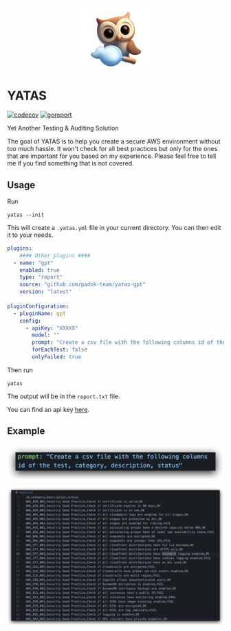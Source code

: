 <p align="center">
<img src="docs/auditory.png" alt="yatas-logo" width="30%">
<p align="center">

# YATAS
[![codecov](https://codecov.io/gh/padok-team/yatas-gpt/branch/main/graph/badge.svg?token=OFGny8Za4x)](https://codecov.io/gh/padok-team/YATAS) [![goreport](https://goreportcard.com/badge/github.com/padok-team/yatas-gpt)](https://goreportcard.com/badge/github.com/padok-team/yatas)

Yet Another Testing &amp; Auditing Solution 

The goal of YATAS is to help you create a secure AWS environment without too much hassle. It won't check for all best practices but only for the ones that are important for you based on my experience. Please feel free to tell me if you find something that is not covered.

## Usage

Run
```
yatas --init
```

This will create a `.yatas.yml` file in your current directory. You can then edit it to your needs.

```yaml
plugins:
    #### Other plugins ####
  - name: "gpt"
    enabled: true
    type: "report"
    source: "github.com/padok-team/yatas-gpt"
    version: "latest"

pluginConfiguration:
  - pluginName: gpt
    config:
      - apiKey: "XXXXX"
        model: ""
        prompt: "Create a csv file with the following columns id of the test, category, description, status"
        forEachTest: false
        onlyFailed: true
```

Then run
```
yatas
```

The output will be in the `report.txt` file.

You can find an api key [here](https://openai.com/blog/openai-api/).


## Example 

![](docs/2023-04-04-21-59-38.png)

![](docs/2023-04-04-22-00-17.png)



